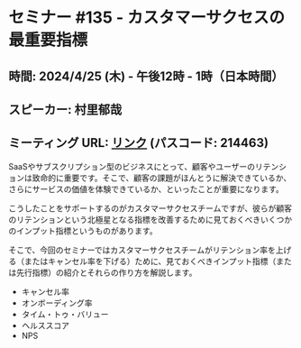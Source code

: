 # セミナー #135 - カスタマーサクセスの最重要指標

## 時間: 2024/4/25 (木) - 午後12時 - 1時（日本時間）
## スピーカー: 村里郁哉
## ミーティング URL: [リンク](https://us02web.zoom.us/j/331585134?pwd=VGVyeXBRWjFMT2hESFdhSU45Z2d0dz09) (パスコード: 214463)

SaaSやサブスクリプション型のビジネスにとって、顧客やユーザーのリテンションは致命的に重要です。そこで、顧客の課題がほんとうに解決できているか、さらにサービスの価値を体験できているか、といったことが重要になります。

こうしたことをサポートするのがカスタマーサクセスチームですが、彼らが顧客のリテンションという北極星となる指標を改善するために見ておくべきいくつかのインプット指標というものがあります。

そこで、今回のセミナーではカスタマーサクセスチームがリテンション率を上げる（またはキャンセル率を下げる）ために、見ておくべきインプット指標（または先行指標）の紹介とそれらの作り方を解説します。

* キャンセル率
* オンボーディング率
* タイム・トゥ・バリュー
* ヘルススコア
* NPS